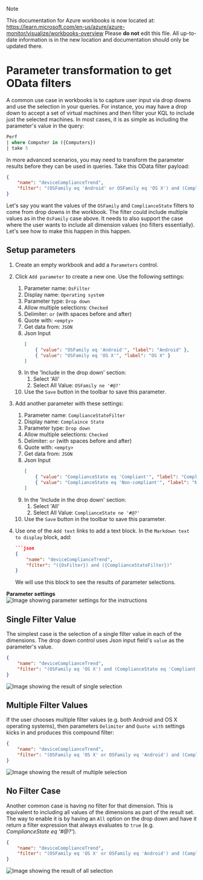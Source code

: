 > [!NOTE] 
> This documentation for Azure workbooks is now located at: https://learn.microsoft.com/en-us/azure/azure-monitor/visualize/workbooks-overview
> Please **do not** edit this file. All up-to-date information is in the new location and documentation should only be updated there.

# Parameter transformation to get OData filters

A common use case in workbooks is to capture user input via drop downs and use the selection in your queries. For instance, you may have a drop down to accept a set of virtual machines and then filter your KQL to include just the selected machines. In most cases, it is as simple as including the parameter's value in the query: 

```sql
Perf
| where Computer in ({Computers})
| take 5
```

In more advanced scenarios, you may need to transform the parameter results before they can be used in queries. Take this OData filter payload:

```json
{
    "name": "deviceComplianceTrend",
    "filter": "(OSFamily eq 'Android' or OSFamily eq 'OS X') and (ComplianceState eq 'Compliant')"
}
```

Let's say you want the values of the `OSFamily` and `ComplianceState` filters to come from drop downs in the workbook. The filter could include multiple values as in the `OsFamily` case above. It needs to also support the case where the user wants to include all dimension values (no filters essentially). Let's see how to make this happen in this happen.

## Setup parameters

1. Create an empty workbook and add a `Parameters` control.
2. Click `Add parameter` to create a new one. Use the following settings:
    1. Parameter name: `OsFilter`
    2. Display name: `Operating system`
    3. Parameter type: `Drop down`
    4. Allow multiple selections: `Checked`
    5. Delimiter: `or` (with spaces before and after)
    6. Quote with: `<empty>`
    7. Get data from: `JSON`
    8. Json Input
        ```json
        [
            { "value": "OSFamily eq 'Android'", "label": "Android" },
            { "value": "OSFamily eq 'OS X'", "label": "OS X" }
        ]
        ```
    9. In the 'Include in the drop down' section:
        1. Select 'All'
        2. Select All Value: `OSFamily ne '#@?'`
    10. Use the `Save` button in the toolbar to save this parameter. 

3. Add another parameter with these settings:
    1. Parameter name: `ComplianceStateFilter`
    2. Display name: `Complaince State`
    3. Parameter type: `Drop down`
    4. Allow multiple selections: `Checked`
    5. Delimiter: `or` (with spaces before and after)
    6. Quote with: `<empty>`
    7. Get data from: `JSON`
    8. Json Input
        ```json
        [
            { "value": "ComplianceState eq 'Compliant'", "label": "Compliant" },
            { "value": "ComplianceState eq 'Non-compliant'", "label": "Non compliant" }
        ]        
        ```
    9. In the 'Include in the drop down' section:
        1. Select 'All'
        2. Select All Value: `ComplianceState ne '#@?'`
    10. Use the `Save` button in the toolbar to save this parameter. 

4. Use one of the `Add text` links to add a text block. In the `Markdown text to display` block, add:
    ```json
    ```json
    {
        "name": "deviceComplianceTrend",
        "filter": "({OsFilter}) and ({ComplianceStateFilter})"
    }
    ```
    We will use this block to see the results of parameter selections.


__Parameter settings__
![Image showing parameter settings for the instructions](../Images/OData-Parameters-Settings.png)

## Single Filter Value
The simplest case is the selection of a single filter value in each of the dimensions. The drop down control uses Json input field's `value` as the parameter's value.

```json
{
    "name": "deviceComplianceTrend",
    "filter": "(OSFamily eq 'OS X') and (ComplianceState eq 'Compliant')"
}
```

![Image showing the result of single selection](../Images/OData-Parameters-Single-Select.png)

## Multiple Filter Values
If the user chooses multiple filter values (e.g. both Android and OS X operating systems), then parameters `Delimiter` and `Quote with` settings kicks in and produces this compound filter:

```json
{
    "name": "deviceComplianceTrend",
    "filter": "(OSFamily eq 'OS X' or OSFamily eq 'Android') and (ComplianceState eq 'Compliant')"
}
```

![Image showing the result of multiple selection](../Images/OData-Parameters-Multi-Select.png)

## No Filter Case
Another common case is having no filter for that dimension. This is equivalent to including all values of the dimensions as part of the result set. The way to enable it is by having an `All` option on the drop down and have it return a filter expression that always evaluates to `true` (e.g. _ComplianceState eq '#@?'_).

```json
{
    "name": "deviceComplianceTrend",
    "filter": "(OSFamily eq 'OS X' or OSFamily eq 'Android') and (ComplianceState ne '#@?')"
}
```

![Image showing the result of all selection](../Images/OData-Parameters-No-Select.png)

